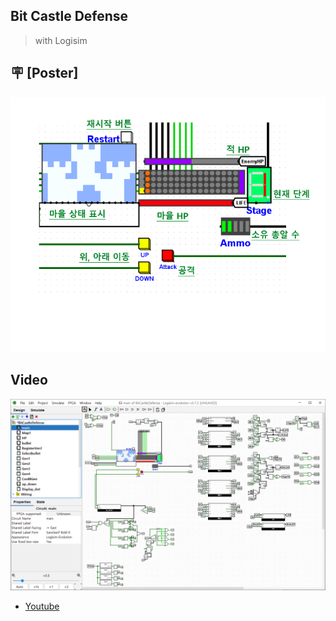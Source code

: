 ## Bit Castle Defense

> with Logisim
## 🪧 [Poster]
![Poster](https://github.com/pianoop/Studying_at_university/blob/main/Digital_logic/poster.png?raw=true)

## Video

![example](https://github.com/pianoop/Studying_at_university/blob/main/Digital_logic/main.png?raw=true)
- [Youtube](https://youtu.be/vCefXyHQiBc)